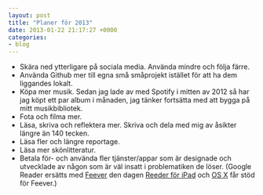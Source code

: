 ```yaml
---
layout: post
title: "Planer för 2013"
date: 2013-01-22 21:17:27 +0000
categories:
- blog
---
```



* Skära ned ytterligare på sociala media. Använda mindre och följa färre.
* Använda Github mer till egna små småprojekt istället för att ha dem liggandes lokalt.
* Köpa mer musik. Sedan jag lade av med Spotify i mitten av 2012 så har jag köpt ett par album i månaden, jag tänker fortsätta med att bygga på mitt musikbibliotek.
* Fota och filma mer. 
* Läsa, skriva och reflektera mer. Skriva och dela med mig av åsikter längre än 140 tecken.
* Läsa fler och längre reportage. 
* Läsa mer skönlitteratur.
* Betala för- och använda fler tjänster/appar som är designade och utvecklade av någon som är väl insatt i problematiken de löser. (Google Reader ersätts med [Feever][feever] den dagen [Reeder för iPad][reeder_iPad] och [OS X][reeder_mac] får stöd för Feever.)

[feever]: http://feedafever.com
[reeder_iPad]: http://reederapp.com/ipad/
[reeder_mac]: http://reederapp.com/mac/screens
